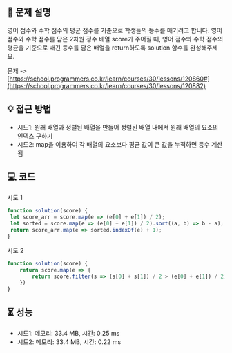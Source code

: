 ## 📌 문제 설명

영어 점수와 수학 점수의 평균 점수를 기준으로 학생들의 등수를 매기려고 합니다. 영어 점수와 수학 점수를 담은 2차원 정수 배열 score가 주어질 때, 영어 점수와 수학 점수의 평균을 기준으로 매긴 등수를 담은 배열을 return하도록 solution 함수를 완성해주세요.


문제 -> [https://school.programmers.co.kr/learn/courses/30/lessons/120860#](https://school.programmers.co.kr/learn/courses/30/lessons/120882)


## 💡 접근 방법

- 시도1: 원래 배열과 정렬된 배열을 만들어 정렬된 배열 내에서 원래 배열의 요소의 인덱스 구하기
- 시도2: map을 이용하여 각 배열의 요소보다 평균 값이 큰 값을 누적하면 등수 계산됨


## 💻 코드
시도 1
```js
function solution(score) {
 let score_arr = score.map(e => (e[0] + e[1]) / 2);
 let sorted = score.map(e => (e[0] + e[1]) / 2).sort((a, b) => b - a);
 return score_arr.map(e => sorted.indexOf(e) + 1);
}
```
시도 2
```js
function solution(score) {
    return score.map(e => {
        return score.filter(s => (s[0] + s[1]) / 2 > (e[0] + e[1]) / 2).length + 1
    })
}
```


## ⏳ 성능
- 시도1: 메모리: 33.4 MB, 시간: 0.25 ms
- 시도2: 메모리: 33.4 MB, 시간: 0.22 ms
